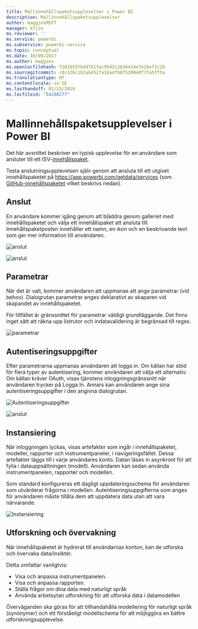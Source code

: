 ```yaml
---
title: Mallinnehållspaketsupplevelser i Power BI
description: Mallinnehållspaketsupplevelser
author: maggiesMSFT
manager: kfile
ms.reviewer: ''
ms.service: powerbi
ms.subservice: powerbi-service
ms.topic: conceptual
ms.date: 10/09/2017
ms.author: maggies
ms.openlocfilehash: f1010557bdd781fac9542c2636424e7e2bef2c26
ms.sourcegitcommit: c8c126c1b2ab4527a16a4fb8f5208e0f7fa5ff5a
ms.translationtype: HT
ms.contentlocale: sv-SE
ms.lasthandoff: 01/15/2019
ms.locfileid: "54288277"
---
```

# <a name="template-content-pack-experiences-in-power-bi"></a>Mallinnehållspaketsupplevelser i Power BI
Det här avsnittet beskriver en typisk upplevelse för en användare som ansluter till ett ISV-[innehållspaket](service-connect-to-services.md).

Testa anslutningsupplevelsen själv genom att ansluta till ett utgivet innehållspaketet på https://app.powerbi.com/getdata/services (som [GitHub-innehållspaketet](https://app.powerbi.com/getdata/services/github) vilket beskrivs nedan).

## <a name="connect"></a>Anslut
En användare kommer igång genom att bläddra genom galleriet med innehållspaketet och välja ett innehållspaket att ansluta till. Innehållspaketposten innehåller ett namn, en ikon och en beskrivande text som ger mer information till användaren.

![anslut](media/template-content-pack-experience/github_data.png)

![anslut](media/template-content-pack-experience/github_connect.png)

## <a name="parameters"></a>Parametrar
När det är valt, kommer användaren att uppmanas att ange parametrar (vid behov). Dialogrutan parametrar anges deklarativt av skaparen vid skapandet av innehållspaketet.

För tillfället är gränssnittet för parametrar väldigt grundläggande. Det finns inget sätt att räkna upp listrutor och indatavalidering är begränsad till regex.

![parametrar](media/template-content-pack-experience/github_params.png)

## <a name="credentials"></a>Autentiseringsuppgifter
Efter parametrarna uppmanas användaren att logga in.  Om källan har stöd för flera typer av autentisering, kommer användaren att välja ett alternativ. Om källan kräver OAuth, visas tjänstens inloggningsgränssnitt när användaren trycker på Logga In.  Annars kan användaren ange sina autentiseringsuppgifter i den angivna dialogrutan.

![Autentiseringsuppgifter](media/template-content-pack-experience/github_login.png)

![anslut](media/template-content-pack-experience/github_creds2.png)

## <a name="instantiation"></a>Instansiering
När inloggningen lyckas, visas artefakter som ingår i innehållspaketet, modeller, rapporter och instrumentpaneler, i navigeringsfältet.  Dessa artefakter läggs till i varje användares konto.  Datan läses in asynkront för att fylla i datauppsättningen (modell).  Användaren kan sedan använda instrumentpanelen, rapporter och modellen.

Som standard konfigureras ett dagligt uppdateringsschema för användaren som utvärderar frågorna i modellen.  Autentiseringsuppgifterna som anges för användaren måste tillåta dem att uppdatera data utan att vara närvarande.

![Instansiering](media/template-content-pack-experience/github_dashboard.png)

## <a name="exploration-and-monitoring"></a>Utforskning och övervakning
När innehållspaketet är hydrerat till användarnas konton, kan de utforska och övervaka data/insikter.

Detta omfattar vanligtvis:

* Visa och anpassa instrumentpanelen.
* Visa och anpassa rapporten.
* Ställa frågor om dina data med naturligt språk
* Använda arbetsytan utforskning för att utforska data i datamodellen

Överväganden ska göras för att tillhandahålla modellering för naturligt språk (synonymer) och ett förståeligt modellschema för att möjliggöra en bättre utforskningsupplevelse.

